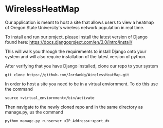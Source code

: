 # WirelessHeatMap

Our application is meant to host a site that allows users to view a heatmap of Oregon State University's wireless network population in real time.

To install and run our project, please install the latest version of Django found here:
https://docs.djangoproject.com/en/3.0/intro/install/

This will walk you through the requirements to install Django onto your system and will also require installation of the latest version of python.

After verifying that you have Django installed, clone our repo to your system

```git clone https://github.com/JordanNg/WirelessHeatMap.git```

In order to host a site you need to be in a virtual enviornment. To do this use the command

```source <virtual_enviornment>/bin/activate```

Then navigate to the newly cloned repo and in the same directory as manage.py, us the command

```python manage.py runserver <IP_Address>:<port_#>```
